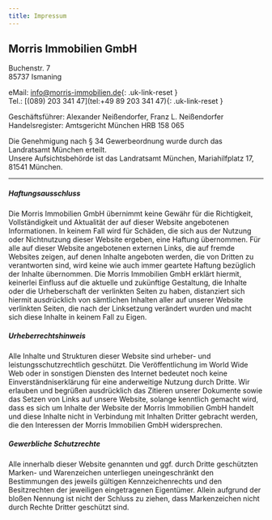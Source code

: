 ```yaml
---
title: Impressum
---
```


## Morris Immobilien GmbH

Buchenstr. 7<br />
85737 Ismaning

eMail: [info@morris-immobilien.de](mailto:info@morris-immobilien.de){: .uk-link-reset }<br />
Tel.: [(089) 203 341 47](tel:+49 89 203 341 47){: .uk-link-reset }

Geschäftsführer: Alexander Neißendorfer, Franz L. Neißendorfer <br />
Handelsregister: Amtsgericht München HRB 158 065

Die Genehmigung nach § 34 Gewerbeordnung wurde durch das Landratsamt München erteilt. <br />
Unsere Aufsichtsbehörde ist das Landratsamt München, Mariahilfplatz 17, 81541 München.

---

##### Haftungsausschluss
Die Morris Immobilien GmbH übernimmt keine Gewähr für die Richtigkeit, Vollständigkeit und Aktualität der auf dieser Website angebotenen Informationen. In keinem Fall wird für Schäden, die sich aus der Nutzung oder Nichtnutzung dieser Website ergeben, eine Haftung übernommen. Für alle auf dieser Website angebotenen externen Links, die auf fremde Websites zeigen, auf denen Inhalte angeboten werden, die von Dritten zu verantworten sind, wird keine wie auch immer geartete Haftung bezüglich der Inhalte übernommen. Die Morris Immobilien GmbH erklärt hiermit, keinerlei Einfluss auf die aktuelle und zukünftige Gestaltung, die Inhalte oder die Urheberschaft der verlinkten Seiten zu haben, distanziert sich hiermit ausdrücklich von sämtlichen Inhalten aller auf unserer Website verlinkten Seiten, die nach der Linksetzung verändert wurden und macht sich diese Inhalte in keinem Fall zu Eigen.

##### Urheberrechtshinweis
Alle Inhalte und Strukturen dieser Website sind urheber- und leistungsschutzrechtlich geschützt. Die Veröffentlichung im World Wide Web oder in sonstigen Diensten des Internet bedeutet noch keine Einverständniserklärung für eine anderweitige Nutzung durch Dritte. Wir erlauben und begrüßen ausdrücklich das Zitieren unserer Dokumente sowie das Setzen von Links auf unsere Website, solange kenntlich gemacht wird, dass es sich um Inhalte der Website der Morris Immobilien GmbH handelt und diese Inhalte nicht in Verbindung mit Inhalten Dritter gebracht werden, die den Interessen der Morris Immobilien GmbH widersprechen.

##### Gewerbliche Schutzrechte
Alle innerhalb dieser Website genannten und ggf. durch Dritte geschützten Marken- und Warenzeichen unterliegen uneingeschränkt den Bestimmungen des jeweils gültigen Kennzeichenrechts und den Besitzrechten der jeweiligen eingetragenen Eigentümer. Allein aufgrund der bloßen Nennung ist nicht der Schluss zu ziehen, dass Markenzeichen nicht durch Rechte Dritter geschützt sind.
